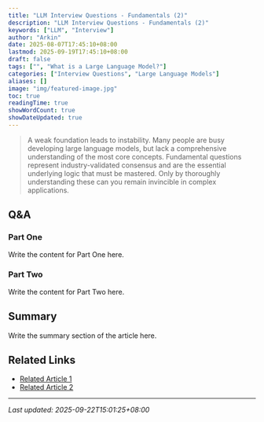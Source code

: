 ```yaml
---
title: "LLM Interview Questions - Fundamentals (2)"
description: "LLM Interview Questions - Fundamentals (2)"
keywords: ["LLM", "Interview"]
author: "Arkin"
date: 2025-08-07T17:45:10+08:00
lastmod: 2025-09-19T17:45:10+08:00
draft: false
tags: ["", "What is a Large Language Model?"]
categories: ["Interview Questions", "Large Language Models"]
aliases: []
image: "img/featured-image.jpg"
toc: true
readingTime: true
showWordCount: true
showDateUpdated: true
---
```


> A weak foundation leads to instability. Many people are busy developing large language models, but lack a comprehensive understanding of the most core concepts. Fundamental questions represent industry-validated consensus and are the essential underlying logic that must be mastered. Only by thoroughly understanding these can you remain invincible in complex applications.

## Q&A


### Part One

Write the content for Part One here.

### Part Two

Write the content for Part Two here.

## Summary

Write the summary section of the article here.

## Related Links

- [Related Article 1](/posts/related-post-1)
- [Related Article 2](/posts/related-post-2)

---

*Last updated: 2025-09-22T15:01:25+08:00*
